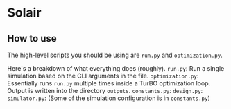 # Solair

## How to use
The high-level scripts you should be using are `run.py` and `optimization.py`.

Here's a breakdown of what everything does (roughly).
`run.py`: Run a single simulation based on the CLI arguments in the file.
`optimization.py`: Essentially runs `run.py` multiple times inside a TurBO optimization loop. Output is written into the directory `outputs`.
`constants.py`: 
`design.py`: 
`simulator.py`: 
(Some of the simulation configuration is in `constants.py`) 